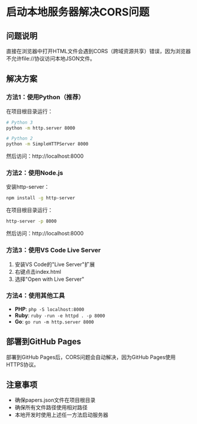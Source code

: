 # 启动本地服务器解决CORS问题

## 问题说明
直接在浏览器中打开HTML文件会遇到CORS（跨域资源共享）错误，因为浏览器不允许file://协议访问本地JSON文件。

## 解决方案

### 方法1：使用Python（推荐）
在项目根目录运行：
```bash
# Python 3
python -m http.server 8000

# Python 2
python -m SimpleHTTPServer 8000
```

然后访问：http://localhost:8000

### 方法2：使用Node.js
安装http-server：
```bash
npm install -g http-server
```

在项目根目录运行：
```bash
http-server -p 8000
```

然后访问：http://localhost:8000

### 方法3：使用VS Code Live Server
1. 安装VS Code的"Live Server"扩展
2. 右键点击index.html
3. 选择"Open with Live Server"

### 方法4：使用其他工具
- **PHP**: `php -S localhost:8000`
- **Ruby**: `ruby -run -e httpd . -p 8000`
- **Go**: `go run -m http.server 8000`

## 部署到GitHub Pages
部署到GitHub Pages后，CORS问题会自动解决，因为GitHub Pages使用HTTPS协议。

## 注意事项
- 确保papers.json文件在项目根目录
- 确保所有文件路径使用相对路径
- 本地开发时使用上述任一方法启动服务器

